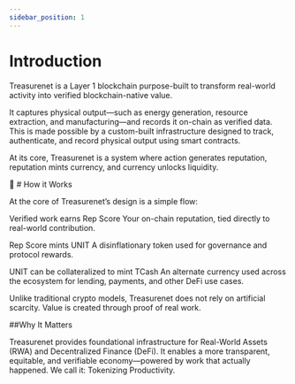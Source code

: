 ```yaml
---
sidebar_position: 1
---
```


# Introduction

Treasurenet is a Layer 1 blockchain purpose-built to transform real-world activity into verified blockchain-native value.

​​It captures physical output—such as energy generation, resource extraction, and manufacturing—and records it on-chain as verified data. This is made possible by a custom-built infrastructure designed to track, authenticate, and record physical output using smart contracts. 

At its core, Treasurenet is a system where action generates reputation, reputation mints currency, and currency unlocks liquidity. 



🔁 # How it Works

At the core of Treasurenet’s design is a simple flow:

Verified work earns Rep Score
 Your on-chain reputation, tied directly to real-world contribution.


Rep Score mints UNIT
 A disinflationary token used for governance and protocol rewards.


UNIT can be collateralized to mint TCash
 An alternate currency used across the ecosystem for lending, payments, and other DeFi use cases.

Unlike traditional crypto models, Treasurenet does not rely on artificial scarcity. Value is created through proof of real work.

##Why It Matters

Treasurenet provides foundational infrastructure for Real-World Assets (RWA) and Decentralized Finance (DeFi).
It enables a more transparent, equitable, and verifiable economy—powered by work that actually happened.
We call it: Tokenizing Productivity.
